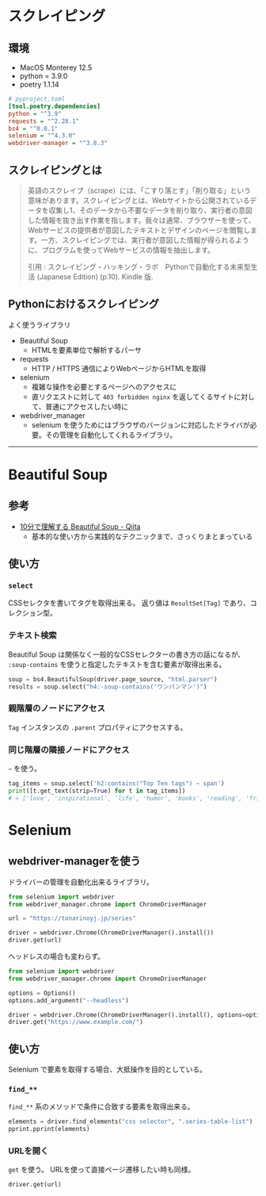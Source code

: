 # スクレイピング

## 環境

- MacOS Monterey 12.5
- python = 3.9.0
- poetry 1.1.14

```ini
# pyproject.toml
[tool.poetry.dependencies]
python = "^3.9"
requests = "^2.28.1"
bs4 = "^0.0.1"
selenium = "^4.3.0"
webdriver-manager = "^3.8.3"
```

## スクレイピングとは

> 英語のスクレイプ（scrape）には、「こすり落とす」「削り取る」という意味があります。スクレイピングとは、Webサイトから公開されているデータを収集し1、そのデータから不要なデータを削り取り、実行者の意図した情報を抜き出す作業を指します。我々は通常、ブラウザーを使って、Webサービスの提供者が意図したテキストとデザインのページを閲覧します。一方、スクレイピングでは、実行者が意図した情報が得られるように、プログラムを使ってWebサービスの情報を抽出します。
>
> 引用 : スクレイピング・ハッキング・ラボ　Pythonで自動化する未来型生活 (Japanese Edition) (p.10). Kindle 版.

## Pythonにおけるスクレイピング

よく使うライブラリ

- Beautiful Soup
  - HTMLを要素単位で解析するパーサ
- requests
  - HTTP / HTTPS 通信によりWebページからHTMLを取得
- selenium
  - 複雑な操作を必要とするページヘのアクセスに
  - 直リクエストに対して `403 forbidden nginx` を返してくるサイトに対して、普通にアクセスしたい時に
- webdriver_manager
  - selenium を使うためにはブラウザのバージョンに対応したドライバが必要。その管理を自動化してくれるライブラリ。

***

# Beautiful Soup

## 参考

- [10分で理解する Beautiful Soup - Qiita](https://qiita.com/Chanmoro/items/db51658b073acddea4ac)
  - 基本的な使い方から実践的なテクニックまで、さっくりまとまっている

## 使い方

### `select`

CSSセレクタを書いてタグを取得出来る。
返り値は `ResultSet[Tag]` であり、コレクション型。

### テキスト検索

Beautiful Soup は関係なく一般的なCSSセレクターの書き方の話になるが、 `:soup-contains` を使うと指定したテキストを含む要素が取得出来る。

```py
soup = bs4.BeautifulSoup(driver.page_source, "html.parser")
results = soup.select("h4:-soup-contains('ワンパンマン')")
```

### 親階層のノードにアクセス

`Tag` インスタンスの `.parent` プロパティにアクセスする。

### 同じ階層の隣接ノードにアクセス

`~` を使う。

```py
tag_items = soup.select('h2:contains("Top Ten tags") ~ span')
print([t.get_text(strip=True) for t in tag_items])
# > ['love', 'inspirational', 'life', 'humor', 'books', 'reading', 'friendship', 'friends', 'truth', 'simile']
```

# Selenium

## webdriver-managerを使う

ドライバーの管理を自動化出来るライブラリ。

```py
from selenium import webdriver
from webdriver_manager.chrome import ChromeDriverManager

url = "https://tonarinoyj.jp/series"

driver = webdriver.Chrome(ChromeDriverManager().install())
driver.get(url)
```

ヘッドレスの場合も変わらず。

```py
from selenium import webdriver
from webdriver_manager.chrome import ChromeDriverManager

options = Options()
options.add_argument("--headless")

driver = webdriver.Chrome(ChromeDriverManager().install(), options=options)
driver.get("https://www.example.com/")
```

## 使い方

Selenium で要素を取得する場合、大抵操作を目的としている。

### `find_**`

`find_**` 系のメソッドで条件に合致する要素を取得出来る。

```py
elements = driver.find_elements("css selector", ".series-table-list")
pprint.pprint(elements)
```

### URLを開く

`get` を使う。
URLを使って直接ページ遷移したい時も同様。

```py
driver.get(url)
```
